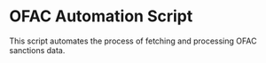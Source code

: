 # OFAC Automation Script

This script automates the process of fetching and processing OFAC sanctions data.
